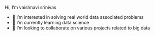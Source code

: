 Hi, I’m vaishnavi srinivas
- 👀 I’m interested in solving real world data associated problems
- 🌱 I’m currently learning data science
- 💞️ I’m looking to collaborate on various projects related to big data


<!---
Vaishnavi888-sys/Vaishnavi888-sys is a ✨ special ✨ repository because its `README.md` (this file) appears on your GitHub profile.
You can click the Preview link to take a look at your changes.
--->
